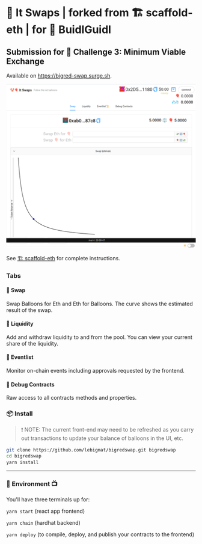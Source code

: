 # 🎈 It Swaps | forked from 🏗 scaffold-eth | for 🏰 BuidlGuidl

## Submission for 🚩 **Challenge 3: Minimum Viable Exchange**
Available on https://bigred-swap.surge.sh.

![BigRed Swap screenshot!](/images/screenshot.png)

See [🏗 scaffold-eth](https://github.com/scaffold-eth/scaffold-eth) for complete instructions.

### **Tabs**
#### 📑 Swap
Swap Balloons for Eth and Eth for Balloons.
The curve shows the estimated result of the swap.
#### 📑 Liquidity
Add and withdraw liquidity to and from the pool.
You can view your current share of the liquidity.

#### 📑 Eventlist
Monitor on-chain events including approvals requested by the frontend.

#### 📑 Debug Contracts
Raw access to all contracts methods and properties.

### **📦 Install**

> ❗️ NOTE: The current front-end may need to be refreshed as you carry out transactions to update your balance of balloons in the UI, etc.

```bash
git clone https://github.com/lebigmat/bigredswap.git bigredswap
cd bigredswap
yarn install
```

---

### **🔭 Environment 📺**

You'll have three terminals up for:

`yarn start` (react app frontend)

`yarn chain` (hardhat backend)

`yarn deploy` (to compile, deploy, and publish your contracts to the frontend)
